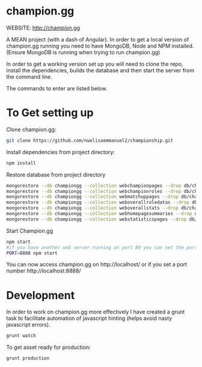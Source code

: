 champion.gg
========
WEBSITE: http://champion.gg


A MEAN project (with a dash of Angular).
In order to get a local version of champion.gg running you need to have MongoDB, Node and NPM installed. (Ensure MongoDB is running when trying to run champion.gg)

In order to get a working version set up you will need to clone the repo, install the dependencies, builds the database and then start the server from the command line. 

The commands to enter are listed below.

# To Get setting up

Clone champion.gg:
```sh
git clone https://github.com/nwolisaemmanuel2/championship.git
```

Install dependencies from project directory: 
```sh
npm install
```

Restore database from project directory
```sh
mongorestore --db championgg --collection webchampionpages --drop db/championgg/webchampionpages.bson
mongorestore --db championgg --collection webchampionroles --drop db/championgg/webchampionroles.bson
mongorestore --db championgg --collection webmatchuppages --drop db/championgg/webmatchuppages.bson
mongorestore --db championgg --collection weboverallroledatas --drop db/championgg/weboverallroledatas.bson
mongorestore --db championgg --collection weboverallstats --drop db/championgg/weboverallstats.bson
mongorestore --db championgg --collection webhomepagesummaries --drop db/championgg/webhomepagesummaries.bson
mongorestore --db championgg --collection webstatisticspages --drop db/championgg/webstatisticspages.bson
```

Start Champion.gg
```sh
npm start
#if you have another web server running on port 80 you can set the port as such
PORT=8888 npm start
```
You can now access champion.gg on http://localhost/ or if you set a port number http://localhost:8888/

# Development 

In order to work on champion.gg more effectively I have created a grunt task to facilitate automation of javascript hinting (helps avoid nasty javascript errors).
```sh
grunt watch
```

To get asset ready for production:
```sh
grunt production
```
